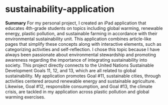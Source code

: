 # sustainability-application
**Summary**
For my personal project, I created an iPad application that educates 4th-grade students on topics including global warming, renewable energy, plastic pollution, and sustainable farming in accordance with their environmental sustainability unit. This application combines article-like pages that simplify these concepts along with interactive elements, such as categorizing activities and self-reflection. I chose this topic because I have always been passionate about environmental stewardship and promoting awareness regarding the importance of integrating sustainability into society. This project directly connects to the United Nations Sustainable Development Goals 11, 12, and 13, which are all related to global sustainability. My application promotes Goal #11, sustainable cities, through activities centered around renewable energy and sustainable agriculture. Likewise, Goal #12, responsible consumption, and Goal #13, the climate crisis, are tackled in my application across plastic pollution and global warming exercises.

